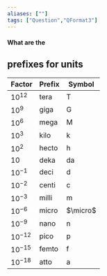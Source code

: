 ```yaml
---
aliases: [""]
tags: ["Question","QFormat3"]
---
```


#### What are the
## prefixes for units

| Factor   | Prefix | Symbol |
| -------- | ------ | ------ |
| $10^12$  | tera   | T       |
| $10^9$   | giga   | G       |
| $10^6$   | mega   | M       |
| $10^3$   | kilo   | k       |
| $10^2$   | hecto  | h       |
| $10$     | deka   | da       |
| $10^{-1}$  | deci   |  d      |
| $10^{-2}$  | centi  |  c      |
| $10^{-3}$  | milli  |  m      |
| $10^{-6}$  | micro  |  $\micro$      |
| $10^{-9}$  | nano   |    n    |
| $10^{-12}$ | pico   |    p    |
| $10^{-15}$ | femto  |    f    |
| $10^{-18}$ | atto   |    a    |

